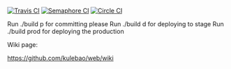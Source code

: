 [![Travis CI](https://magnum.travis-ci.com/kulebao/web.svg?token=QjzNtyygUVFw6kRprnWu)](https://magnum.travis-ci.com/kulebao/web)
[![Semaphore CI](https://semaphoreci.com/api/v1/projects/f773cca9-8b10-44ef-9174-da022207d2e5/587048/shields_badge.svg)](https://semaphoreci.com/kpse/web)
[![Circle CI](https://circleci.com/gh/kulebao/web.svg?style=svg)](https://circleci.com/gh/kulebao/web)

Run ./build p for committing please
Run ./build d for deploying to stage
Run ./build prod for deploying the production

Wiki page:

https://github.com/kulebao/web/wiki
